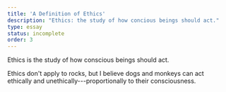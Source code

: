 ```yaml
---
title: 'A Definition of Ethics'
description: "Ethics: the study of how concious beings should act."
type: essay
status: incomplete
order: 3
---
```


Ethics is the study of how conscious beings should act.

Ethics don't apply to rocks, but I believe dogs and monkeys can act ethically and unethically---proportionally to their consciousness.
